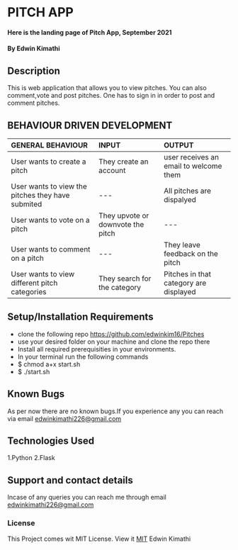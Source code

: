 # PITCH APP
#### Here is the landing page of Pitch App, September 2021
#### By **Edwin Kimathi**
## Description
This is web application that allows you to view pitches. You can also comment,vote and post pitches. One has to sign in in order to post and comment pitches.

## BEHAVIOUR DRIVEN DEVELOPMENT
| GENERAL BEHAVIOUR | INPUT | OUTPUT|
|:------------------|:--------|:-----------|
|User wants to create a pitch| They create an account |user receives an email to welcome them|
|User wants to view the pitches they have submited| --- |All pitches are dispalyed|
|User wants to vote on a pitch| They upvote or downvote the pitch |---|
|User wants to comment on a pitch| --- |They leave feedback on the pitch|
|User wants to view different pitch categories| They search for the category |Pitches in that category are displayed|


## Setup/Installation Requirements
* clone the following repo https://github.com/edwinkim16/Pitches
* use your desired folder on your machine and clone
the repo there
* Install all required prerequisities in your environments.
* In your terminal run the following commands
* $ chmod a+x start.sh
* $ ./start.sh

## Known Bugs
 As per now there are no known bugs.If you experience any you can reach via email edwinkimathi226@gmail.com
## Technologies Used
1.Python 
2.Flask
## Support and contact details
Incase of any queries you can reach me through email edwinkimathi226@gmail.com
### License
This Project comes wit MIT License. View it <a href="https://github.com/edwinkim16/Pitches/blob/master/License"> MIT</a>
 Edwin Kimathi
  